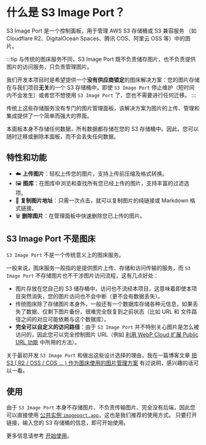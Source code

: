 # 什么是 S3 Image Port？

S3 Image Port 是一个控制面板，用于管理 AWS S3 存储桶或 S3 兼容服务
（如 Cloudflare R2、DigitalOcean Spaces、腾讯 COS、阿里云 OSS 等）中的图片。

:::tip
与传统的图床服务不同，S3 Image Port 既不负责储存图片，也不负责提供图片的访问服务，只负责管理图片。

我们开发本项目时是希望提供一个**没有供应商锁定**的图床解决方案：您的图片存储在与我们项目**无关**的一个 S3 存储桶中，即使 `S3 Image Port` 停止维护（短时间内不会发生）或者您不想使用 `S3 Image Port` 了，您也不需要进行任何迁移。
:::

传统上这些存储服务没有专门的图片管理面板，该解决方案为图片的上传、管理和集成提供了一个简单而强大的界面。

本面板本身不存储任何数据，所有数据都存储在您的 S3 存储桶中。因此，您可以随时迁移或删除本面板，而不会丢失任何数据。

## 特性和功能

- :cloud: **上传图片**：轻松上传您的图片，支持上传前压缩及格式转换。
- :framed_picture: **图库**：在图库中浏览和查找所有您已经上传的图片，支持丰富的过滤选项。
- :link: **复制图片地址**：只需一次点击，就可以复制图片的纯链接或 Markdown 格式链接。
- :wastebasket: **删除图片**：在管理面板中快速删除您已上传的图片。

## S3 Image Port 不是图床

`S3 Image Port` 不是一个传统意义上的图床服务。

一般来说，图床服务一般指的是提供图片上传、存储和访问传输的服务，而 `S3 Image Port` 不存储图片也不干涉图片访问流程，这有几点好处：

- 图片存放在您自己的 S3 储存桶中，访问也不流经本项目，这意味着即使本项目突然消失，您的图片访问也不会中断（更不会有数据丢失）。
- 传统图床除了存储图片本身外，一般还有一个数据库存储各种元信息，如果丢失了数据、仅剩下图片备份，很难完全恢复到之前状态（比如 URL 和 文件路径之间的对应可能依赖与这个数据库）。
- **完全可以自定义的访问路径**：由于 `S3 Image Port` 并不特别关心图片是怎么被访问的，因此您可以完全控制图片 URL（例如 [利用 WebP Cloud 扩展 Public URL 功能](/zh/guide/use-webp-cloud-service) 中所用的方法）。

关于最初开发 `S3 Image Port` 和做出这些设计选择的理由，我在一篇博客文章 [把 S3 ( R2 / OSS / COS ... ) 作为图床使用的图片管理方案](https://yfi.moe/post/manage-website-images#%E4%B8%BA%E4%BB%80%E4%B9%88%E7%94%A8-s3-r2) 有过说明，感兴趣的话可以一看。

## 使用

由于 `S3 Image Port` 本身不存储图片、不负责传输图片、完全没有后端，因此您可以直接使用 [公共实例 `imageport.app`](https://imageport.app)，这也是我们推荐的使用方式。
只要打开链接，输入您的 S3 存储桶的信息，即可开始使用。

更多信息请参考 [开始使用](/zh/guide/getting-started)。
